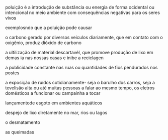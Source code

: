 <!DOCTYPE html>
<html>
<head>
<meta charset="UTF-8">
<title>CAUSAS DA POLUIÇÃO</title>
<P>poluição é a introdução de substância ou energia de forma ocidental ou intencional no meio ambiente com consequências negativas para os seres vivos<p/>
<p>exemplosndo que a poluição pode causar<p/>
<p>o carbono gerado por diversos veículos diariamente, que em contato com o oxigênio, produz dióxido de carbono<p/>
<p>a ultilização de material descartavél, que promove produção de lixo em demas ia nas nossas casas e inibe a reciclagen<p/>
<p>a publicidade constante nas ruas ou quantidades de fios pendurados nos postes<p/>
<p>a exposição de ruídos cotidianamente- seja o barulho dos carros, seja a tevelisão alta ou até muitas pessoas a falar ao mesmo tempo, os eletros domésticos a funcionar ou campainha a tocar<p/>
<p>lançamentode esgoto em ambientes aquáticos<p/>
<p>despejo de lixo diretamente no mar, rios ou lagos<p/>
<p>o desmatamento<p/>
<p>as queimadas<p/>












